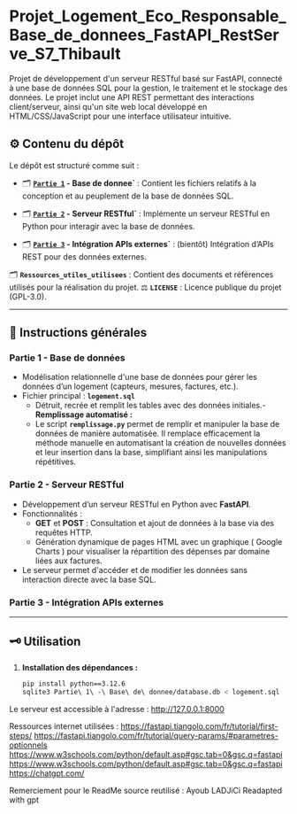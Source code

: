 # Projet_Logement_Eco_Responsable_Base_de_donnees_FastAPI_RestServe_S7_Thibault

Projet de développement d'un serveur RESTful basé sur FastAPI, connecté à une base de données SQL pour la gestion, le traitement et le stockage des données. Le projet inclut une API REST permettant des interactions client/serveur, ainsi qu'un site web local développé en HTML/CSS/JavaScript pour une interface utilisateur intuitive.

## ⚙️​ Contenu du dépôt

Le dépôt est structuré comme suit :

+ 🗂️​ **[`Partie 1`](https://github.com/Vladislav-Levovitch-Polytech-Sorbonne/Projet_Logement_Eco_Responsable_Base_de_donnees_FastAPI_RestServe_S7_Thibault/tree/main/Partie%201%20-%20Base%20de%20donnee) - Base de donnee`** : Contient les fichiers relatifs à la conception et au peuplement de la base de données SQL.

+ 🗂️​ **[`Partie 2`](https://github.com/Vladislav-Levovitch-Polytech-Sorbonne/Projet_Logement_Eco_Responsable_Base_de_donnees_FastAPI_RestServe_S7_Thibault/tree/main/Partie%202%20-%20Serveur%20RESTful) - Serveur RESTful`** : Implémente un serveur RESTful en Python pour interagir avec la base de données.

+ 🗂️​ **[`Partie 3`](https://github.com/Vladislav-Levovitch-Polytech-Sorbonne/Projet_Logement_Eco_Responsable_Base_de_donnees_FastAPI_RestServe_S7_Thibault/tree/main/Partie%202%20-%20Serveur%20RESTful) - Intégration APIs externes`** : (bientôt) Intégration d’APIs REST pour des données externes.

🗂️​ **`Ressources_utiles_utilisees`** : Contient des documents et références utilisés pour la réalisation du projet.
⚖️​ **`LICENSE`** : Licence publique du projet (GPL-3.0).

---

## 🎯 Instructions générales

### Partie 1 - Base de données
- Modélisation relationnelle d'une base de données pour gérer les données d’un logement (capteurs, mesures, factures, etc.).
- Fichier principal : **`logement.sql`**
  - Détruit, recrée et remplit les tables avec des données initiales.- 
**Remplissage automatisé :**
  - Le script **`remplissage.py`** permet de remplir et manipuler la base de données de manière automatisée. Il remplace efficacement la méthode manuelle en automatisant la création de nouvelles données et leur insertion dans la base, simplifiant ainsi les manipulations répétitives.

### Partie 2 - Serveur RESTful
- Développement d’un serveur RESTful en Python avec **FastAPI**.
- Fonctionnalités :
  - **GET** et **POST** : Consultation et ajout de données à la base via des requêtes HTTP.
  - Génération dynamique de pages HTML avec un graphique ( Google Charts ) pour visualiser la répartition des dépenses par domaine liées aux factures.
- Le serveur permet d'accéder et de modifier les données sans interaction directe avec la base SQL.

### Partie 3 - Intégration APIs externes

---

## 🗝️​ Utilisation

1. **Installation des dépendances :**
    ```bash
    pip install python==3.12.6
    sqlite3 Partie\ 1\ -\ Base\ de\ donnee/database.db < logement.sql

Le serveur est accessible à l'adresse : http://127.0.0.1:8000

Ressources internet utilisées :
https://fastapi.tiangolo.com/fr/tutorial/first-steps/
https://fastapi.tiangolo.com/fr/tutorial/query-params/#parametres-optionnels
https://www.w3schools.com/python/default.asp#gsc.tab=0&gsc.q=fastapi
https://www.w3schools.com/python/default.asp#gsc.tab=0&gsc.q=fastapi
https://chatgpt.com/

Remerciement pour le ReadMe source reutilisé : Ayoub LADJiCi 
Readapted with gpt